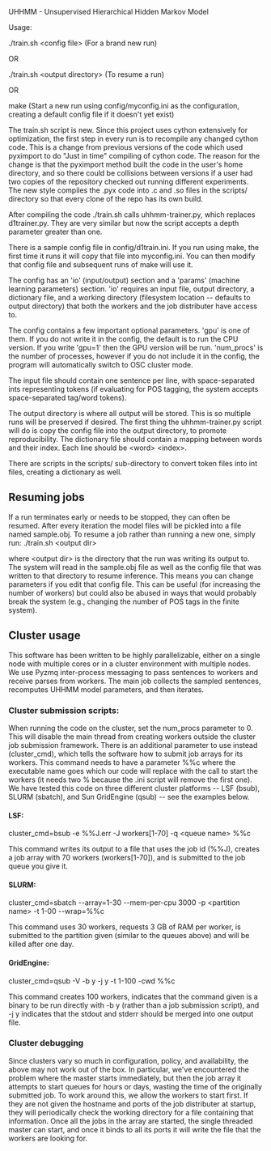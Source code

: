 UHHMM - Unsupervised Hierarchical Hidden Markov Model

Usage:

./train.sh &lt;config file&gt;  (For a brand new run)

OR

./train.sh &lt;output directory&gt; (To resume a run)

OR

make (Start a new run using config/myconfig.ini as the configuration, creating a default config file if it doesn't yet exist)

The train.sh script is new. Since this project uses cython extensively for optimization, the first step in every run is to recompile any changed cython code. This is a change from previous versions of the code which used pyximport to do "Just in time" compiling of cython code. The reason for the change is that the pyximport method built the code in the user's home directory, and so there could be collisions between versions if a user had two copies of the repository checked out running different experiments. The new style compiles the .pyx code into .c and .so files in the scripts/ directory so that every clone of the repo has its own build.

After compiling the code ./train.sh calls uhhmm-trainer.py, which replaces d1trainer.py. They are very similar but now the script accepts a depth parameter greater than one.

There is a sample config file in config/d1train.ini. If you run using make, the first time it runs it will copy that file into myconfig.ini. You can then modify that config file and subsequent runs of make will use it.

The config has an 'io' (input/output) section and a 'params' (machine learning parameters) section. 'io' requires an input file, output directory, a dictionary file, and a working directory (filesystem location -- defaults to output directory) that both the workers and the job distributer have access to.

The config contains a few important optional parameters. 'gpu' is one of them. If you do not write it in the config, the default is to run the CPU version. If you write 'gpu=1' then the GPU version will be run. 'num_procs' is the number of processes, however if you do not include it in the config, the program will automatically switch to OSC cluster mode.

The input file should contain one sentence per line, with space-separated ints representing tokens (if evaluating for POS tagging, the system accepts space-separated tag/word tokens).

The output directory is where all output will be stored. This is so multiple runs will be preserved if desired. The first thing the uhhmm-trainer.py script will do is copy the config file into the output directory, to promote reproducibility.
The dictionary file should contain a mapping between words and their index. Each line should be &lt;word&gt; &lt;index&gt;.

There are scripts in the scripts/ sub-directory to convert token files into int files, creating a dictionary as well.

## Resuming jobs
If a run terminates early or needs to be stopped, they can often be resumed. After every iteration the model files will be pickled into a file named sample.obj. To resume a job rather than running a new one, simply run:
./train.sh &lt;output dir&gt;

where &lt;output dir&gt; is the directory that the run was writing its output to. The system will read in the sample.obj file as well as the config file that was written to that directory to resume inference. This means you can change parameters if you edit that config file. This can be useful (for increasing the number of workers) but could also be abused in ways that would probably break the system (e.g., changing the number of POS tags in the finite system).

## Cluster usage
This software has been written to be highly parallelizable, either on a single node with multiple cores or in a cluster environment with multiple nodes. We use Pyzmq inter-process messaging to pass sentences to workers and receive parses from workers. The main job collects the sampled sentences, recomputes UHHMM model parameters, and then iterates.

### Cluster submission scripts:
When running the code on the cluster, set the num_procs parameter to 0. This will disable the main thread from creating workers outside the cluster job submission framework. There is an additional parameter to use instead (cluster_cmd), which tells the software how to submit job arrays for its workers. This command needs to have a parameter %%c where the executable name goes which our code will replace with the call to start the workers (it needs two % because the .ini script will remove the first one). We have tested this code on three different cluster platforms -- LSF (bsub), SLURM (sbatch), and Sun GridEngine (qsub) -- see the examples below.

#### LSF:
cluster_cmd=bsub -e %%J.err -J workers[1-70] -q &lt;queue name&gt; %%c

This command writes its output to a file that uses the job id (%%J), creates a job array with 70 workers (workers[1-70]), and is submitted to the job queue you give it. 

#### SLURM:
cluster_cmd=sbatch --array=1-30 --mem-per-cpu 3000 -p &lt;partition name&gt; -t 1-00 --wrap=%%c

This command uses 30 workers, requests 3 GB of RAM per worker, is submitted to the partition given (similar to the queues above) and will be killed after one day. 

#### GridEngine:
cluster_cmd=qsub -V -b y -j y -t 1-100 -cwd %%c

This command creates 100 workers, indicates that the command given is a binary to be run directly with -b y (rather than a job submission script), and -j y indicates that the stdout and stderr should be merged into one output file.


### Cluster debugging
Since clusters vary so much in configuration, policy, and availability, the above may not work out of the box. In particular, we've encountered the problem where the master starts immediately, but then the job array it attempts to start queues for hours or days, wasting the time of the originally submitted job. To work around this, we allow the workers to start first. If they are not given the hostname and ports of the job distributer at startup, they will periodically check the working directory for a file containing that information. Once all the jobs in the array are started, the single threaded master can start, and once it binds to all its ports it will write the file that the workers are looking for.
